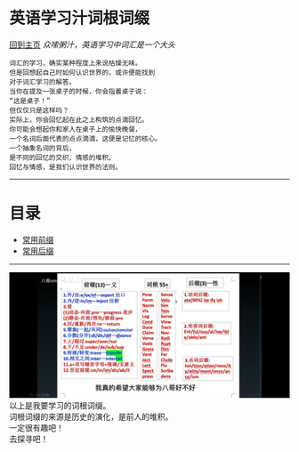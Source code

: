 # 英语学习汁词根词缀
[回到主页](../../主页.md)
*众嗦粥汁，英语学习中词汇是一个大头*
```
词汇的学习，确实某种程度上来说枯燥无味。
但是回想起自己时如何认识世界的，或许便能找到
对于词汇学习的解答。
当你在提及一张桌子的时候，你会指着桌子说：
“这是桌子！”
但仅仅只是这样吗？
实际上，你会回忆起在此之上构筑的点滴回忆。
你可能会想起你和家人在桌子上的愉快晚餐，
一个名词后面代表的点点滴滴，这便是记忆的核心。
一个抽象名词的背后，
是不同的回忆的交织，情感的堆积。
回忆与情感，是我们认识世界的法则。
```
---
# 目录
- [常用前缀](prefix.md)
- [常用后缀](subfix.md)

---

![alt text](src_img/main.1.jpg)
以上是我要学习的词根词缀。  
词根词缀的来源是历史的演化，是前人的堆积。  
一定很有趣吧！  
去探寻吧！  